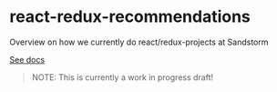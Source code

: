 # react-redux-recommendations
Overview on how we currently do react/redux-projects at Sandstorm

[See docs](https://sandstorm.github.io/react-redux-recommendations/)

> NOTE:
> This is currently a work in progress draft!
